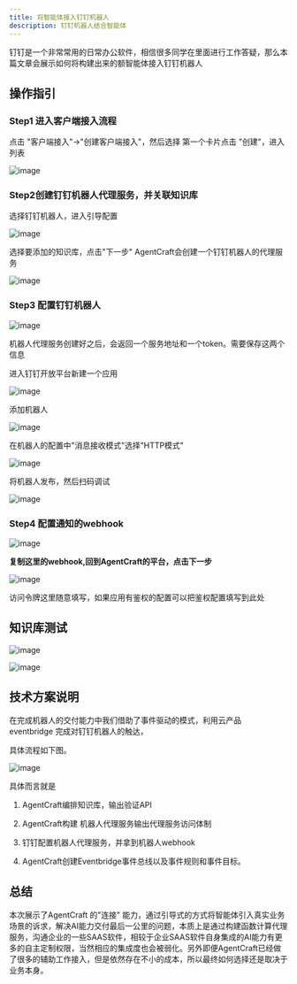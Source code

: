```yaml
---
title: 将智能体接入钉钉机器人
description: 钉钉机器人结合智能体
---
```


钉钉是一个非常常用的日常办公软件，相信很多同学在里面进行工作答疑，那么本篇文章会展示如何将构建出来的额智能体接入钉钉机器人

## 操作指引

### Step1 进入客户端接入流程

点击 "客户端接入"->"创建客户端接入"，然后选择 第一个卡片点击 "创建"，进入列表

![image](https://img.alicdn.com/imgextra/i3/O1CN01NITnsa1Y237hJJsBn_!!6000000003000-0-tps-3526-1666.jpg)

### Step2创建钉钉机器人代理服务，并关联知识库

选择钉钉机器人，进入引导配置

![image](https://img.alicdn.com/imgextra/i3/O1CN01IAxncg1svjavNZPFL_!!6000000005829-0-tps-3532-1700.jpg)

选择要添加的知识库，点击"下一步" AgentCraft会创建一个钉钉机器人的代理服务

![image](https://img.alicdn.com/imgextra/i2/O1CN019hfHXn1h3j79RZXyZ_!!6000000004222-0-tps-3566-1660.jpg)

### Step3 配置钉钉机器人

![image](https://img.alicdn.com/imgextra/i1/O1CN01AvjVti1OdTKQoGgyD_!!6000000001728-0-tps-3556-1774.jpg)

机器人代理服务创建好之后，会返回一个服务地址和一个token。需要保存这两个信息

进入钉钉开放平台新建一个应用

![image](https://img.alicdn.com/imgextra/i3/O1CN01mfrh491UirghUkFXF_!!6000000002552-0-tps-3534-1784.jpg)

添加机器人

![image](https://img.alicdn.com/imgextra/i3/O1CN01HJkwOQ1wk3xmNMl7S_!!6000000006345-0-tps-3522-1732.jpg)

在机器人的配置中"消息接收模式"选择"HTTP模式"

![image](https://img.alicdn.com/imgextra/i2/O1CN01O0C9lb1lIcSTmrnFH_!!6000000004796-0-tps-3508-1716.jpg)

将机器人发布，然后扫码调试

![image](https://img.alicdn.com/imgextra/i4/O1CN01urQul81OxAMHH8ouf_!!6000000001771-0-tps-2534-1920.jpg)

### Step4 配置通知的webhook

![image](https://img.alicdn.com/imgextra/i4/O1CN01ejPTEp1Gx9Q7uss9g_!!6000000000688-0-tps-1414-1096.jpg)

**复制这里的webhook,回到AgentCraft的平台，点击下一步**

![image](https://img.alicdn.com/imgextra/i2/O1CN01CvuE6L22KlmmdjwuM_!!6000000007102-0-tps-3570-1758.jpg)

访问令牌这里随意填写，如果应用有鉴权的配置可以把鉴权配置填写到此处

## 知识库测试

![image](https://img.alicdn.com/imgextra/i1/O1CN01XQX7tg1Yob6jPjEM7_!!6000000003106-0-tps-2548-1332.jpg)

![image](https://img.alicdn.com/imgextra/i3/O1CN01xR4SqL1GTNfy02nwD_!!6000000000623-0-tps-3516-796.jpg)

## 技术方案说明


在完成机器人的交付能力中我们借助了事件驱动的模式，利用云产品eventbridge 完成对钉钉机器人的触达，

具体流程如下图。

![image](https://img.alicdn.com/imgextra/i2/O1CN01PQuoPZ1DuudaPFWc9_!!6000000000277-0-tps-2790-1644.jpg)

具体而言就是

1.  AgentCraft编排知识库，输出验证API
    
2.  AgentCraft构建 机器人代理服务输出代理服务访问体制
    
3.  钉钉配置机器人代理服务，并拿到机器人webhook
    
4.  AgentCraft创建Eventbridge事件总线以及事件规则和事件目标。
    

## 总结

本次展示了AgentCraft 的"连接" 能力，通过引导式的方式将智能体引入真实业务场景的诉求，解决AI能力交付最后一公里的问题，本质上是通过构建函数计算代理服务，沟通企业的一些SAAS软件，相较于企业SAAS软件自身集成的AI能力有更多的自主定制权限，当然相应的集成度也会被弱化。另外即便AgentCraft已经做了很多的辅助工作接入，但是依然存在不小的成本，所以最终如何选择还是取决于业务本身。